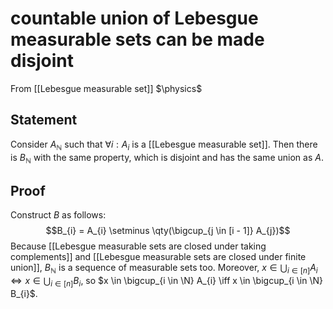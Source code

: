 # countable union of Lebesgue measurable sets can be made disjoint
From [[Lebesgue measurable set]]
$\physics$
## Statement
Consider $A_{\mathbb{N}}$ such that $\forall i: A_{i}$ is a [[Lebesgue measurable set]]. Then there is $B_{\mathbb{N}}$ with the same property, which is disjoint and has the same union as $A$.

## Proof
Construct $B$ as follows:
$$B_{i} = A_{i} \setminus \qty(\bigcup_{j \in [i - 1]} A_{j})$$
Because [[Lebesgue measurable sets are closed under taking complements]] and [[Lebesgue  measurable sets are closed under finite union]], $B_{\mathbb{N}}$ is a sequence of measurable sets too. Moreover, $x \in \bigcup_{i \in [n]} A_{i} \iff x \in \bigcup_{i \in [n]} B_{i}$, so $x \in \bigcup_{i \in \N} A_{i} \iff x \in \bigcup_{i \in \N} B_{i}$.